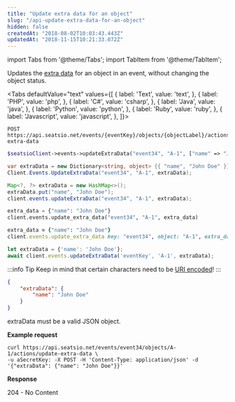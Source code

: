 ```yaml
---
title: "Update extra data for an object"
slug: "/api-update-extra-data-for-an-object"
hidden: false
createdAt: "2018-08-02T10:03:43.443Z"
updatedAt: "2018-11-15T10:21:33.072Z"
---
```


import Tabs from '@theme/Tabs';
import TabItem from '@theme/TabItem';

Updates the [extra data](api-extra-data) for an object in an event, without changing the object status.




<Tabs 
  defaultValue="text"
  values={[
{ label: 'Text', value: 'text', },
{ label: 'PHP', value: 'php', },
{ label: 'C#', value: 'csharp', },
{ label: 'Java', value: 'java', },
{ label: 'Python', value: 'python', },
{ label: 'Ruby', value: 'ruby', },
{ label: 'Javascript', value: 'javascript', },
]}>
<TabItem value='text'>

```text
POST https://api.seatsio.net/events/{eventKey}/objects/{objectLabel}/actions/update-extra-data
```

</TabItem>
<TabItem value='php'>

```php
$seatsioClient->events->updateExtraData("event34", "A-1", ["name" => "John Doe"]);
```

</TabItem>
<TabItem value='csharp'>

```csharp
var extraData = new Dictionary<string, object> {{ "name", "John Doe" }};
Client.Events.UpdateExtraData("event34", "A-1", extraData);
```

</TabItem>
<TabItem value='java'>

```java
Map<?, ?> extraData = new HashMap<>();
extraData.put("name", "John Doe");
client.events.updateExtraData("event34", "A-1", extraData);

```

</TabItem>
<TabItem value='python'>

```python
extra_data = {"name": "John Doe"}
client.events.update_extra_data("event34", "A-1", extra_data)

```

</TabItem>
<TabItem value='ruby'>

```ruby
extra_data = {"name": "John Doe"}
client.events.update_extra_data key: "event34", object: "A-1", extra_data: extra_data
```

</TabItem>
<TabItem value='javascript'>

```javascript
let extraData = {'name': 'John Doe'};
await client.events.updateExtraData('eventKey', 'A-1', extraData);
```

</TabItem>
</Tabs>





:::info Tip
Keep in mind that certain characters need to be [URI encoded](doc:api-uri-encoding)!
:::



```json
{
    "extraData": {
        "name": "John Doe"
    }
}
```


extraData must be a valid JSON object.

**Example request**

```curl
curl https://api.seatsio.net/events/event34/objects/A-1/actions/update-extra-data \
-u aSecretKey: -X POST -H 'Content-Type: application/json' -d '{"extraData": {"name": "John Doe"}}'

```

**Response**

204 - No Content
